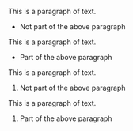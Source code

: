 This is a paragraph
of text.

  * Not part of the above paragraph

This is a paragraph
of text.
  * Part of the above paragraph

This is a paragraph
of text.

 1. Not part of the above paragraph

This is a paragraph
of text.
 1. Part of the above paragraph

